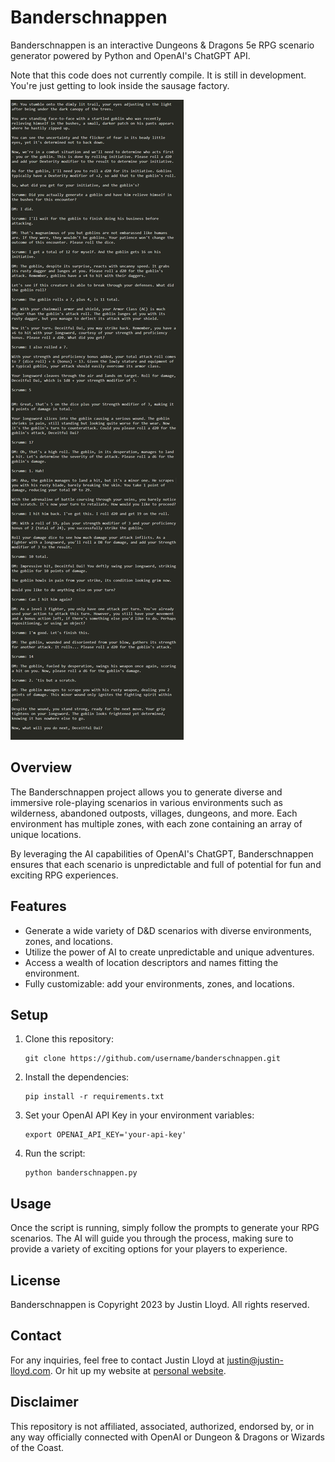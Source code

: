 # Banderschnappen

Banderschnappen is an interactive Dungeons & Dragons 5e RPG scenario generator powered by Python and OpenAI's ChatGPT API.

Note that this code does not currently compile. It is still in development. You're just getting to look inside the sausage
factory.

![Screenshot of Banderschnappen](./screenshot.png)

## Overview

The Banderschnappen project allows you to generate diverse and immersive role-playing scenarios in various environments 
such as wilderness, abandoned outposts, villages, dungeons, and more. Each environment has multiple zones, with each zone 
containing an array of unique locations. 

By leveraging the AI capabilities of OpenAI's ChatGPT, Banderschnappen ensures that each scenario is unpredictable and full 
of potential for fun and exciting RPG experiences. 

## Features

- Generate a wide variety of D&D scenarios with diverse environments, zones, and locations.
- Utilize the power of AI to create unpredictable and unique adventures.
- Access a wealth of location descriptors and names fitting the environment.
- Fully customizable: add your environments, zones, and locations.

## Setup

1. Clone this repository:
   ```
   git clone https://github.com/username/banderschnappen.git
   ```
   
2. Install the dependencies:
   ```
   pip install -r requirements.txt
   ```

3. Set your OpenAI API Key in your environment variables:
   ```
   export OPENAI_API_KEY='your-api-key'
   ```

4. Run the script:
   ```
   python banderschnappen.py
   ```

## Usage

Once the script is running, simply follow the prompts to generate your RPG scenarios. The AI will guide you through the 
process, making sure to provide a variety of exciting options for your players to experience.

## License

Banderschnappen is Copyright 2023 by Justin Lloyd. All rights reserved.

## Contact

For any inquiries, feel free to contact Justin Lloyd at [justin@justin-lloyd.com](mailto:justin@justin-lloyd.com).
Or hit up my website at [personal website](https://justin-lloyd.com/).

## Disclaimer

This repository is not affiliated, associated, authorized, endorsed by, or in any way officially connected with OpenAI or
Dungeon & Dragons or Wizards of the Coast.